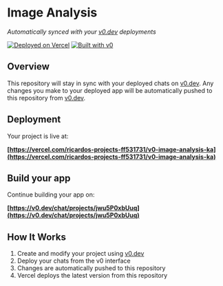 # Image Analysis

*Automatically synced with your [v0.dev](https://v0.dev) deployments*

[![Deployed on Vercel](https://img.shields.io/badge/Deployed%20on-Vercel-black?style=for-the-badge&logo=vercel)](https://vercel.com/ricardos-projects-ff531731/v0-image-analysis-ka)
[![Built with v0](https://img.shields.io/badge/Built%20with-v0.dev-black?style=for-the-badge)](https://v0.dev/chat/projects/jwu5P0xbUuq)

## Overview

This repository will stay in sync with your deployed chats on [v0.dev](https://v0.dev).
Any changes you make to your deployed app will be automatically pushed to this repository from [v0.dev](https://v0.dev).

## Deployment

Your project is live at:

**[https://vercel.com/ricardos-projects-ff531731/v0-image-analysis-ka](https://vercel.com/ricardos-projects-ff531731/v0-image-analysis-ka)**

## Build your app

Continue building your app on:

**[https://v0.dev/chat/projects/jwu5P0xbUuq](https://v0.dev/chat/projects/jwu5P0xbUuq)**

## How It Works

1. Create and modify your project using [v0.dev](https://v0.dev)
2. Deploy your chats from the v0 interface
3. Changes are automatically pushed to this repository
4. Vercel deploys the latest version from this repository